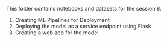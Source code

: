This folder contains notebooks and datasets for the session 8.

1. Creating ML Pipelines for Deployment
2. Deploying the model as a service endpoint using Flask
3. Creating a web app for the model 
